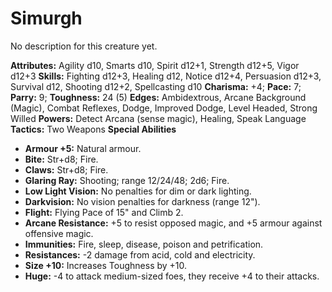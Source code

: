 # Simurgh

No description for this creature yet.

**Attributes:** Agility d10, Smarts d10, Spirit d12+1, Strength d12+5,
Vigor d12+3
**Skills:** Fighting d12+3, Healing d12, Notice d12+4, Persuasion d12+3,
Survival d12, Shooting d12+2, Spellcasting d10
**Charisma:** +4; **Pace:** 7; **Parry:** 9; **Toughness:** 24 (5)
**Edges:** Ambidextrous, Arcane Background (Magic), Combat Reflexes,
Dodge, Improved Dodge, Level Headed, Strong Willed
**Powers:** Detect Arcana (sense magic), Healing, Speak Language
**Tactics:** Two Weapons
**Special Abilities**

- **Armour +5:** Natural armour.
- **Bite:** Str+d8; Fire.
- **Claws:** Str+d8; Fire.
- **Glaring Ray:** Shooting; range 12/24/48; 2d6; Fire.
- **Low Light Vision:** No penalties for dim or dark lighting.
- **Darkvision:** No vision penalties for darkness (range 12").
- **Flight:** Flying Pace of 15" and Climb 2.
- **Arcane Resistance:** +5 to resist opposed magic, and +5 armour
against offensive magic.
- **Immunities:** Fire, sleep, disease, poison and petrification.
- **Resistances:** -2 damage from acid, cold and electricity.
- **Size +10:** Increases Toughness by +10.
- **Huge:** -4 to attack medium-sized foes, they receive +4 to their
attacks.

